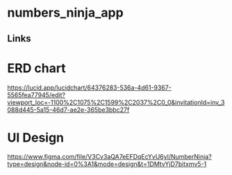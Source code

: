 # numbers_ninja_app



## Links

# ERD chart
https://lucid.app/lucidchart/64376283-536a-4d61-9367-5565fea77945/edit?viewport_loc=-1100%2C1075%2C1599%2C2037%2C0_0&invitationId=inv_3088d445-5a15-46d7-ae2e-365be3bbc27f

# UI Design
https://www.figma.com/file/V3Cv3aQA7eEFDqEcYvU6yl/NumberNinja?type=design&node-id=0%3A1&mode=design&t=1DMtvYjD7bitxmv5-1


